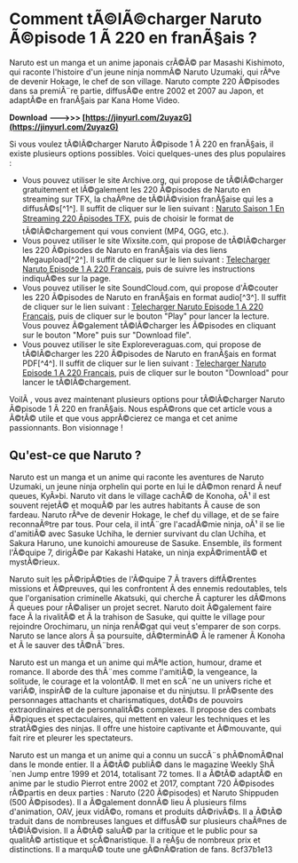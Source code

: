 
 
# Comment tÃ©lÃ©charger Naruto Ã©pisode 1 Ã  220 en franÃ§ais ?
 
Naruto est un manga et un anime japonais crÃ©Ã© par Masashi Kishimoto, qui raconte l'histoire d'un jeune ninja nommÃ© Naruto Uzumaki, qui rÃªve de devenir Hokage, le chef de son village. Naruto compte 220 Ã©pisodes dans sa premiÃ¨re partie, diffusÃ©e entre 2002 et 2007 au Japon, et adaptÃ©e en franÃ§ais par Kana Home Video.
 
**Download --->>> [https://jinyurl.com/2uyazG](https://jinyurl.com/2uyazG)**


 
Si vous voulez tÃ©lÃ©charger Naruto Ã©pisode 1 Ã  220 en franÃ§ais, il existe plusieurs options possibles. Voici quelques-unes des plus populaires :
 
- Vous pouvez utiliser le site Archive.org, qui propose de tÃ©lÃ©charger gratuitement et lÃ©galement les 220 Ã©pisodes de Naruto en streaming sur TFX, la chaÃ®ne de tÃ©lÃ©vision franÃ§aise qui les a diffusÃ©s[^1^]. Il suffit de cliquer sur le lien suivant : [Naruto Saison 1 En Streaming 220 Ãpisodes TFX](https://archive.org/details/naruto-saison-1-en-streaming-220-episodes-tfx), puis de choisir le format de tÃ©lÃ©chargement qui vous convient (MP4, OGG, etc.).
- Vous pouvez utiliser le site Wixsite.com, qui propose de tÃ©lÃ©charger les 220 Ã©pisodes de Naruto en franÃ§ais via des liens Megaupload[^2^]. Il suffit de cliquer sur le lien suivant : [Telecharger Naruto Episode 1 A 220 Francais](https://pracamgrosguphathi.wixsite.com/ukwounafo/post/telecharger-naruto-episode-1-a-220-francais), puis de suivre les instructions indiquÃ©es sur la page.
- Vous pouvez utiliser le site SoundCloud.com, qui propose d'Ã©couter les 220 Ã©pisodes de Naruto en franÃ§ais en format audio[^3^]. Il suffit de cliquer sur le lien suivant : [Telecharger Naruto Episode 1 A 220 Francais](https://soundcloud.com/promanptuobu/telecharger-naruto-episode-1-a-220-francais), puis de cliquer sur le bouton "Play" pour lancer la lecture. Vous pouvez Ã©galement tÃ©lÃ©charger les Ã©pisodes en cliquant sur le bouton "More" puis sur "Download file".
- Vous pouvez utiliser le site Exploreveraguas.com, qui propose de tÃ©lÃ©charger les 220 Ã©pisodes de Naruto en franÃ§ais en format PDF[^4^]. Il suffit de cliquer sur le lien suivant : [Telecharger Naruto Episode 1 A 220 Francais](https://www.exploreveraguas.com/wp-content/uploads/2022/07/telecharger_naruto_episode_1_a_220_francais-1.pdf), puis de cliquer sur le bouton "Download" pour lancer le tÃ©lÃ©chargement.

VoilÃ , vous avez maintenant plusieurs options pour tÃ©lÃ©charger Naruto Ã©pisode 1 Ã  220 en franÃ§ais. Nous espÃ©rons que cet article vous a Ã©tÃ© utile et que vous apprÃ©cierez ce manga et cet anime passionnants. Bon visionnage !

## Qu'est-ce que Naruto ?
 
Naruto est un manga et un anime qui raconte les aventures de Naruto Uzumaki, un jeune ninja orphelin qui porte en lui le dÃ©mon renard Ã  neuf queues, KyÃ»bi. Naruto vit dans le village cachÃ© de Konoha, oÃ¹ il est souvent rejetÃ© et moquÃ© par les autres habitants Ã  cause de son fardeau. Naruto rÃªve de devenir Hokage, le chef du village, et de se faire reconnaÃ®tre par tous. Pour cela, il intÃ¨gre l'acadÃ©mie ninja, oÃ¹ il se lie d'amitiÃ© avec Sasuke Uchiha, le dernier survivant du clan Uchiha, et Sakura Haruno, une kunoichi amoureuse de Sasuke. Ensemble, ils forment l'Ã©quipe 7, dirigÃ©e par Kakashi Hatake, un ninja expÃ©rimentÃ© et mystÃ©rieux.
 
Naruto suit les pÃ©ripÃ©ties de l'Ã©quipe 7 Ã  travers diffÃ©rentes missions et Ã©preuves, qui les confrontent Ã  des ennemis redoutables, tels que l'organisation criminelle Akatsuki, qui cherche Ã  capturer les dÃ©mons Ã  queues pour rÃ©aliser un projet secret. Naruto doit Ã©galement faire face Ã  la rivalitÃ© et Ã  la trahison de Sasuke, qui quitte le village pour rejoindre Orochimaru, un ninja renÃ©gat qui veut s'emparer de son corps. Naruto se lance alors Ã  sa poursuite, dÃ©terminÃ© Ã  le ramener Ã  Konoha et Ã  le sauver des tÃ©nÃ¨bres.
 
Naruto est un manga et un anime qui mÃªle action, humour, drame et romance. Il aborde des thÃ¨mes comme l'amitiÃ©, la vengeance, la solitude, le courage et la volontÃ©. Il met en scÃ¨ne un univers riche et variÃ©, inspirÃ© de la culture japonaise et du ninjutsu. Il prÃ©sente des personnages attachants et charismatiques, dotÃ©s de pouvoirs extraordinaires et de personnalitÃ©s complexes. Il propose des combats Ã©piques et spectaculaires, qui mettent en valeur les techniques et les stratÃ©gies des ninjas. Il offre une histoire captivante et Ã©mouvante, qui fait rire et pleurer les spectateurs.
 
Naruto est un manga et un anime qui a connu un succÃ¨s phÃ©nomÃ©nal dans le monde entier. Il a Ã©tÃ© publiÃ© dans le magazine Weekly ShÃ´nen Jump entre 1999 et 2014, totalisant 72 tomes. Il a Ã©tÃ© adaptÃ© en anime par le studio Pierrot entre 2002 et 2017, comptant 720 Ã©pisodes rÃ©partis en deux parties : Naruto (220 Ã©pisodes) et Naruto Shippuden (500 Ã©pisodes). Il a Ã©galement donnÃ© lieu Ã  plusieurs films d'animation, OAV, jeux vidÃ©o, romans et produits dÃ©rivÃ©s. Il a Ã©tÃ© traduit dans de nombreuses langues et diffusÃ© sur plusieurs chaÃ®nes de tÃ©lÃ©vision. Il a Ã©tÃ© saluÃ© par la critique et le public pour sa qualitÃ© artistique et scÃ©naristique. Il a reÃ§u de nombreux prix et distinctions. Il a marquÃ© toute une gÃ©nÃ©ration de fans.
 8cf37b1e13
 
